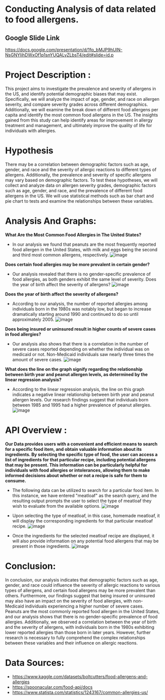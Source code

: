 
# Conducting Analysis of data related to food allergens.


## Google Slide Link
https://docs.google.com/presentation/d/1fp_bMJP9hUlN-NsGNYIihDWxOf1p1snYUQALyZLbsT4/edit#slide=id.p



# Project Description :
 This project aims to investigate the prevalence and severity of allergens in the US, and identify potential demographic biases that may exist. Specifically, we will analyze the impact of age, gender, and race on allergen severity, and compare severity grades across different demographics. Additionally, we will examine the break down of different food allergens per capita and identify the most common food allergens in the US. The insights gained from this study can help identify areas for improvement in allergy treatment and management, and ultimately improve the quality of life for individuals with allergies. 

# Hypothesis
There may be a correlation between demographic factors such as age, gender, and race and the severity of allergic reactions to different types of allergens. Additionally, the prevalence and severity of specific allergens may vary based on demographic factors.
To test these hypotheses, we will collect and analyze data on allergen severity grades, demographic factors such as age, gender, and race, and the prevalence of different food allergens in the US. We will use statistical methods such as bar chart and pie chart to tests and examine the relationships between these variables.

# Analysis And Graphs:

**What Are the Most Common Food Allergies in The United States?**
- In our analysis we found that peanuts are the most frequently reported food allergen in the United States, with milk and eggs being the second and third most common allergens, respectively.
![image](https://user-images.githubusercontent.com/126538596/233524264-685b720b-ce57-421f-ad7f-183170884d9b.png)

**Does certain food allergies may be more prevalent in certain gender?**
- Our analysis revealed that there is no gender-specific prevalence of food allergies, as both genders exhibit the same level of severity.
Does the year of birth affect the severity of allergens?
![image](https://user-images.githubusercontent.com/126538596/233524295-0e247941-2adb-4fd5-9102-7439ec9ae9c1.png)

**Does the year of birth affect the severity of allergens?**
- According to our analysis, the number of reported allergies among individuals born in the 1980s was notably low, but began to increase dramatically starting around 1990 and continued to do so until approximately 2005.
![image](https://user-images.githubusercontent.com/126538596/233524393-01206015-6ab5-4a7e-8ec6-c013eabde92c.png)

**Does being insured or uninsured result in higher counts of severe cases in food allergies?**
- Our analysis also shows that there is a correlation in the number of severe cases reported depending on whether the individual was on medicaid or not. Non-Medicaid individuals saw nearly three times the amount of severe cases.
![image](https://user-images.githubusercontent.com/126538596/233526751-91379916-d6e6-4bd0-807a-1c6fcd5b918b.png)

**What does the line on the graph signify regarding the relationship between birth year and peanut allergen levels, as determined by the linear regression analysis?**
- According to the linear regression analysis, the line on this graph indicates a negative linear relationship between birth year and peanut allergen levels. Our research findings suggest that individuals born between 1985 and 1995 had a higher prevalence of peanut allergies.
![image](https://user-images.githubusercontent.com/126538596/233811071-69c00b20-6091-4254-bc4c-71184c715fcc.png)


# API Overview :
**Our Data provides users with a convenient and efficient means to search for a specific food item, and obtain valuable information about its ingredients. By selecting the specific type of food, the user can access a list of ingredients for that particular recipe, including potential allergens that may be present. This information can be particularly helpful for individuals with food allergies or intolerances, allowing them to make informed decisions about whether or not a recipe is safe for them to consume.**

 - The following data can be utilized to search for a particular food item. In this instance, we have entered "meatloaf" as the search query, and the resulting output prompts the user to select the type of meatloaf they wish to evaluate from the available options.
![image](https://user-images.githubusercontent.com/126538596/233516549-c0f33a71-b5e6-4fb4-8174-c3acc947b8f6.png)

-  Upon selecting the type of meatloaf, in this case, homemade meatloaf, it will display the corresponding ingredients for that   particular meatloaf recipe.
![image](https://user-images.githubusercontent.com/126538596/233516732-72e5ffc0-4231-4692-907b-acb0e3e0b41e.png)

- Once the ingredients for the selected meatloaf recipe are displayed, it will also provide information on any potential food allergens that may be present in those ingredients.
![image](https://user-images.githubusercontent.com/126538596/233516881-968e997c-1436-49e8-bfad-60dee0f58a9e.png)


# Conclusion: 
In conclusion, our analysis indicates that demographic factors such as age, gender, and race could influence the severity of allergic reactions to various types of allergens, and certain food allergens may be more prevalent than others. Furthermore, our findings suggest that being insured or uninsured may also have an impact on the severity of food allergies, with non-Medicaid individuals experiencing a higher number of severe cases. Peanuts are the most commonly reported food allergen in the United States, and our analysis shows that there is no gender-specific prevalence of food allergies. Additionally, we observed a correlation between the year of birth and the severity of allergens, with individuals born in the 1980s exhibiting lower reported allergies than those born in later years. However, further research is necessary to fully comprehend the complex relationships between these variables and their influence on allergic reactions.



# Data Sources:

- https://www.kaggle.com/datasets/boltcutters/food-allergens-and-allergies
- https://spoonacular.com/food-api/docs 
- https://www.statista.com/statistics/1243167/common-allergies-us/

